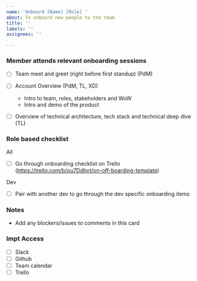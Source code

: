 ```yaml
---
name: 'Onboard [Name] [Role] '
about: To onboard new people to the team
title: ''
labels: ''
assignees: ''

---
```


### Member attends relevant onboarding sessions
- [ ] Team meet and greet (right before first standup) (PdM)
- [ ] Account Overview (PdM, TL, XD)
   - Intro to team, roles, stakeholders and WoW
   - Intro and demo of the product
- [ ] Overview of technical architecture, tech stack and technical deep dive (TL)


###  Role based checklist
All
- [ ] Go through onboarding checklist on Trello (https://trello.com/b/ou7Ddhvt/on-off-boarding-template)

Dev
- [ ] Pair with another dev to go through the dev specific onboarding items

###  Notes
- Add any blockers/issues to comments in this card

###  Impt Access 
- [ ] Slack
- [ ] Github
- [ ] Team calendar 
- [ ] Trello
